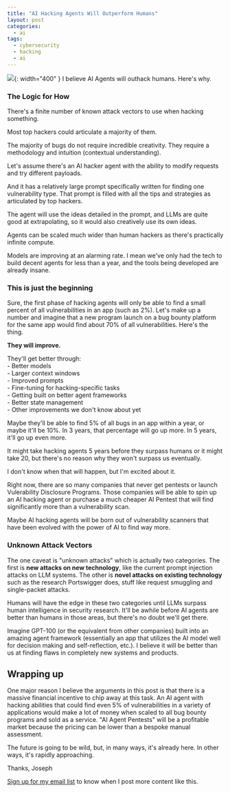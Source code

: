 ```yaml
---
title: "AI Hacking Agents Will Outperform Humans"
layout: post
categories:
  - ai
tags:
  - cybersecurity
  - hacking
  - ai
---
```


![](https://i.imgur.com/4CDEUpq.png){: width="400" }
I believe AI Agents will outhack humans. Here's why.

### The Logic for How
There's a finite number of known attack vectors to use when hacking something.

Most top hackers could articulate a majority of them.

The majority of bugs do not require incredible creativity. They require a methodology and intuition (contextual understanding). 

Let's assume there's an AI hacker agent with the ability to modify requests and try different payloads.

And it has a relatively large prompt specifically written for finding one vulnerability type. That prompt is filled with all the tips and strategies as articulated by top hackers.

The agent will use the ideas detailed in the prompt, and LLMs are quite good at extrapolating, so it would also creatively use its own ideas.

Agents can be scaled much wider than human hackers as there's practically infinite compute.

Models are improving at an alarming rate. I mean we've only had the tech to build decent agents for less than a year, and the tools being developed are already insane.

### This is just the beginning
Sure, the first phase of hacking agents will only be able to find a small percent of all vulnerabilities in an app (such as 2%). Let's make up a number and imagine that a new program launch on a bug bounty platform for the same app would find about 70% of all vulnerabilities. Here's the thing. 

**They will improve.**

They'll get better through:   
\- Better models   
\- Larger context windows   
\- Improved prompts   
\- Fine-tuning for hacking-specific tasks   
\- Getting built on better agent frameworks   
\- Better state management   
\- Other improvements we don't know about yet   

Maybe they'll be able to find 5% of all bugs in an app within a year, or maybe it'll be 10%. In 3 years, that percentage will go up more. In 5 years, it'll go up even more.

It might take hacking agents 5 years before they surpass humans or it might take 20, but there's no reason why they won't surpass us eventually.

I don't know when that will happen, but I'm excited about it. 

Right now, there are so many companies that never get pentests or launch Vulerability Disclosure Programs. Those companies will be able to spin up an AI hacking agent or purchase a much cheaper AI Pentest that will find significantly more than a vulnerability scan.

Maybe AI hacking agents will be born out of vulnerability scanners that have been evolved with the power of AI to find way more.

### Unknown Attack Vectors
The one caveat is "unknown attacks" which is actually two categories. The first is **new attacks on new technology**, like the current prompt injection attacks on LLM systems. The other is **novel attacks on existing technology** such as the research Portswigger does, stuff like request smuggling and single-packet attacks.

Humans will have the edge in these two categories until LLMs surpass human intelligence in security research. It'll be awhile before AI agents are better than humans in those areas, but there's no doubt we'll get there.

Imagine GPT-100 (or the equivalent from other companies) built into an amazing agent framework (essentially an app that utilizes the AI model well for decision making and self-reflection, etc.). I believe it will be better than us at finding flaws in completely new systems and products.

## Wrapping up
One major reason I believe the arguments in this post is that there is a massive financial incentive to chip away at this task. An AI agent with hacking abilities that could find even 5% of vulnerabilities in a variety of applications would make a lot of money when scaled to all bug bounty programs and sold as a service. "AI Agent Pentests" will be a profitable market because the pricing can be lower than a bespoke manual assessment.

The future is going to be wild, but, in many ways, it's already here. In other ways, it's rapidly approaching. 

Thanks,
Joseph

[Sign up for my email list](https://thacker.beehiiv.com/subscribe) to know when I post more content like this.


<meta name="twitter:card" content="summary_large_image" />
<meta name="twitter:site" content="@rez0__" />
<meta name="twitter:creator" content="@rez0__" />
<meta property="og:url" content="https://josephthacker.com/ai/2023/11/08/ai-hacking-agents.html" />
<meta property="og:title" content="AI Hacking Agents Will Outperform Humans" />
<meta property="og:description" content="I believe AI Agents will outhack humans. Here's why." />
<meta property="og:image" content="https://i.imgur.com/4CDEUpq.png" />


